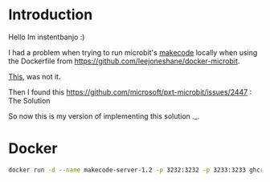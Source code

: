 # Introduction

Hello
Im instentbanjo :)

I had a problem when trying to run microbit's [makecode](makecode.microbit.org) locally when using the Dockerfile from https://github.com/leejoneshane/docker-microbit. 

[This](https://github.com/microsoft/pxt-microbit/issues/4848), was not it. 

Then I found this https://github.com/microsoft/pxt-microbit/issues/2447 : The Solution

So now this is my version of implementing this solution ._.

# Docker
``` bash
docker run -d --name makecode-server-1.2 -p 3232:3232 -p 3233:3233 ghcr.io/instentbanjo/microbit-makecode-docker:1.2
```

